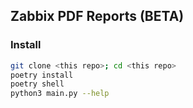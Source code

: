 ## Zabbix PDF Reports (BETA)

### Install
```bash
git clone <this repo>; cd <this repo>
poetry install
poetry shell
python3 main.py --help
```